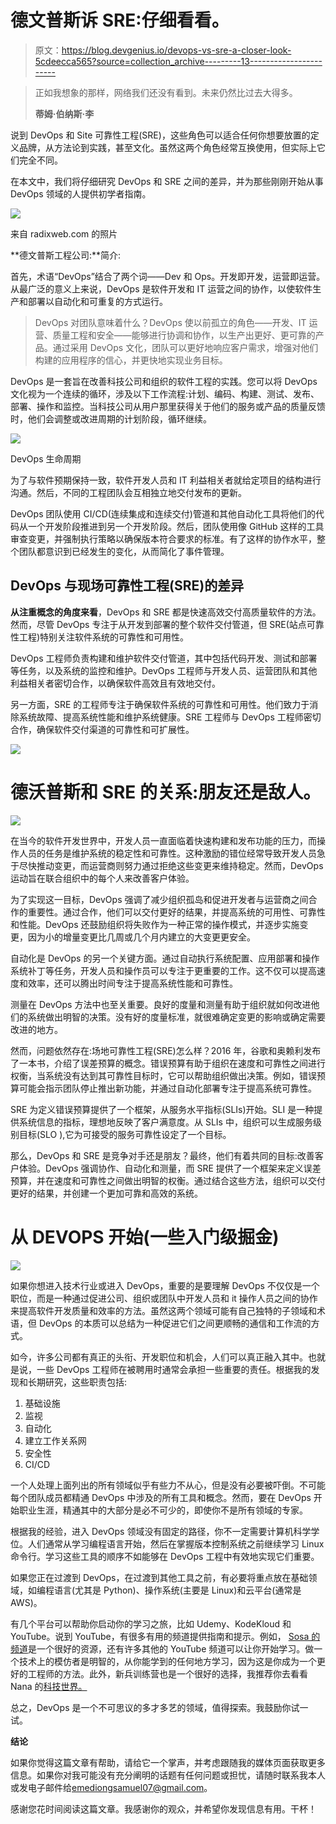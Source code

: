 # 德文普斯诉 SRE:仔细看看。

> 原文：<https://blog.devgenius.io/devops-vs-sre-a-closer-look-5cdeecca565?source=collection_archive---------13----------------------->

> 正如我想象的那样，网络我们还没有看到。未来仍然比过去大得多。
> 
> **蒂姆·伯纳斯·李**

说到 DevOps 和 Site 可靠性工程(SRE)，这些角色可以适合任何你想要放置的定义品牌，从方法论到实践，甚至文化。虽然这两个角色经常互换使用，但实际上它们完全不同。

在本文中，我们将仔细研究 DevOps 和 SRE 之间的差异，并为那些刚刚开始从事 DevOps 领域的人提供初学者指南。

![](img/e565bc40a2d4ceccce3515eb2ebaebb4.png)

来自 radixweb.com 的照片

**德文普斯工程公司:**简介:

首先，术语“DevOps”结合了两个词——Dev 和 Ops。开发即开发，运营即运营。从最广泛的意义上来说，DevOps 是软件开发和 IT 运营之间的协作，以使软件生产和部署以自动化和可重复的方式运行。

> DevOps 对团队意味着什么？DevOps 使以前孤立的角色——开发、IT 运营、质量工程和安全——能够进行协调和协作，以生产出更好、更可靠的产品。通过采用 DevOps 文化，团队可以更好地响应客户需求，增强对他们构建的应用程序的信心，并更快地实现业务目标。

DevOps 是一套旨在改善科技公司和组织的软件工程的实践。您可以将 DevOps 文化视为一个连续的循环，涉及以下工作流程:计划、编码、构建、测试、发布、部署、操作和监控。当科技公司从用户那里获得关于他们的服务或产品的质量反馈时，他们会调整或改进周期的计划阶段，循环继续。

![](img/f0d4a8d8cbaa22da4be76b040b689ff5.png)

DevOps 生命周期

为了与软件预期保持一致，软件开发人员和 IT 利益相关者就给定项目的结构进行沟通。然后，不同的工程团队会互相独立地交付发布的更新。

DevOps 团队使用 CI/CD(连续集成和连续交付)管道和其他自动化工具将他们的代码从一个开发阶段推进到另一个开发阶段。然后，团队使用像 GitHub 这样的工具审查变更，并强制执行策略以确保版本符合要求的标准。有了这样的协作水平，整个团队都意识到已经发生的变化，从而简化了事件管理。

## **DevOps 与现场可靠性工程(SRE)的差异**

**从注重概念的角度来看**，DevOps 和 SRE 都是快速高效交付高质量软件的方法。然而，尽管 DevOps 专注于从开发到部署的整个软件交付管道，但 SRE(站点可靠性工程)特别关注软件系统的可靠性和可用性。

DevOps 工程师负责构建和维护软件交付管道，其中包括代码开发、测试和部署等任务，以及系统的监控和维护。DevOps 工程师与开发人员、运营团队和其他利益相关者密切合作，以确保软件高效且有效地交付。

另一方面，SRE 的工程师专注于确保软件系统的可靠性和可用性。他们致力于消除系统故障、提高系统性能和维护系统健康。SRE 工程师与 DevOps 工程师密切合作，确保软件交付渠道的可靠性和可扩展性。

![](img/07e8cdfbf8b8709ae1896536184bf444.png)

# 德沃普斯和 SRE 的关系:朋友还是敌人。

![](img/1aee912590f62a85ce6ea5d54cb55d6a.png)

在当今的软件开发世界中，开发人员一直面临着快速构建和发布功能的压力，而操作人员的任务是维护系统的稳定性和可靠性。这种激励的错位经常导致开发人员急于尽快推动变更，而运营商则努力通过拒绝这些变更来维持稳定。然而，DevOps 运动旨在联合组织中的每个人来改善客户体验。

为了实现这一目标，DevOps 强调了减少组织孤岛和促进开发者与运营商之间合作的重要性。通过合作，他们可以交付更好的结果，并提高系统的可用性、可靠性和性能。DevOps 还鼓励组织将失败作为一种正常的操作模式，并逐步实施变更，因为小的增量变更比几周或几个月内建立的大变更更安全。

自动化是 DevOps 的另一个关键方面。通过自动执行系统配置、应用部署和操作系统补丁等任务，开发人员和操作员可以专注于更重要的工作。这不仅可以提高速度和效率，还可以腾出时间专注于提高系统性能和可靠性。

测量在 DevOps 方法中也至关重要。良好的度量和测量有助于组织就如何改进他们的系统做出明智的决策。没有好的度量标准，就很难确定变更的影响或确定需要改进的地方。

然而，问题依然存在:场地可靠性工程(SRE)怎么样？2016 年，谷歌和奥赖利发布了一本书，介绍了误差预算的概念。错误预算有助于组织在速度和可靠性之间进行权衡，当系统没有达到其可靠性目标时，它可以帮助组织做出决策。例如，错误预算可能会指示团队停止推出新功能，并通过自动化部署专注于提高系统可靠性。

SRE 为定义错误预算提供了一个框架，从服务水平指标(SLIs)开始。SLI 是一种提供系统信息的指标，理想地反映了客户满意度。从 SLIs 中，组织可以生成服务级别目标(SLO ),它为可接受的服务可靠性设定了一个目标。

那么，DevOps 和 SRE 是竞争对手还是朋友？最终，他们有着共同的目标:改善客户体验。DevOps 强调协作、自动化和测量，而 SRE 提供了一个框架来定义误差预算，并在速度和可靠性之间做出明智的权衡。通过结合这些方法，组织可以交付更好的结果，并创建一个更加可靠和高效的系统。

# **从 DEVOPS 开始(一些入门级掘金)**

![](img/9a537a725dba8852ac5275d3cb9b5ea5.png)

如果你想进入技术行业或进入 DevOps，重要的是要理解 DevOps 不仅仅是一个职位，而是一种通过促进公司、组织或团队中开发人员和 it 操作人员之间的协作来提高软件开发质量和效率的方法。虽然这两个领域可能有自己独特的子领域和术语，但 DevOps 的本质可以总结为一种促进它们之间更顺畅的通信和工作流的方式。

如今，许多公司都有真正的头衔、开发职位和机会，人们可以真正融入其中。也就是说，一些 DevOps 工程师在被聘用时通常会承担一些重要的责任。根据我的发现和长期研究，这些职责包括:

1.  基础设施
2.  监视
3.  自动化
4.  建立工作关系网
5.  安全性
6.  CI/CD

一个人处理上面列出的所有领域似乎有些力不从心，但是没有必要被吓倒。不可能每个团队成员都精通 DevOps 中涉及的所有工具和概念。然而，要在 DevOps 开始职业生涯，精通其中的大部分是必不可少的，即使你不是所有领域的专家。

根据我的经验，进入 DevOps 领域没有固定的路径，你不一定需要计算机科学学位。人们通常从学习编程语言开始，然后在掌握版本控制系统之前继续学习 Linux 命令行。学习这些工具的顺序不如能够在 DevOps 工程中有效地实现它们重要。

如果您正在过渡到 DevOps，在过渡到其他工具之前，有必要将重点放在基础领域，如编程语言(尤其是 Python)、操作系统(主要是 Linux)和云平台(通常是 AWS)。

有几个平台可以帮助你启动你的学习之旅，比如 Udemy、KodeKloud 和 YouTube。说到 YouTube，有很多有用的频道提供指南和提示。例如， [Sosa 的频道](https://youtu.be/s7E9pMHPRts)是一个很好的资源，还有许多其他的 YouTube 频道可以让你开始学习。做一个技术上的模仿者是明智的，从你能学到的任何地方学习，因为这是你成为一个更好的工程师的方法。此外，新兵训练营也是一个很好的选择，我推荐你去看看 Nana 的[科技世界。](https://www.techworld-with-nana.com/devops-bootcamp)

总之，DevOps 是一个不可思议的多才多艺的领域，值得探索。我鼓励你试一试。

**结论**

如果你觉得这篇文章有帮助，请给它一个掌声，并考虑跟随我的媒体页面获取更多信息。如果你对我可能没有充分阐明的话题有任何问题或担忧，请随时联系我本人或发电子邮件给[emediongsamuel07@gmail.com](mailto:emediongsamuel07@gmail.com)。

感谢您花时间阅读这篇文章。我感谢你的观众，并希望你发现信息有用。干杯！
